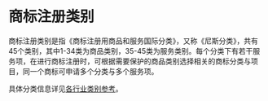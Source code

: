 # 商标注册类别
商标注册类别是指《商标注册用商品和服务国际分类》，又称《尼斯分类》，共有45个类别，其中1-34类为商品类别，35-45类为服务类别。每个分类下有若干服务项，在进行商标注册时，可根据需要保护的商品类别选择相关的商标分类与项目，同一个商标可申请多个分类与多个服务项。

具体分类信息详见[各行业类别参考](https://tm.jdcloud.com/trans/trademark-class)。
